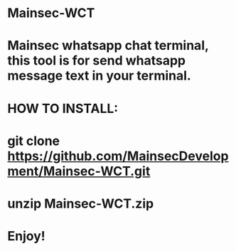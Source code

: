 # Mainsec-WCT
# Mainsec whatsapp chat terminal, this tool is for send whatsapp message text in your terminal. 
# HOW TO INSTALL:
# git clone https://github.com/MainsecDevelopment/Mainsec-WCT.git
# unzip Mainsec-WCT.zip
# Enjoy!
